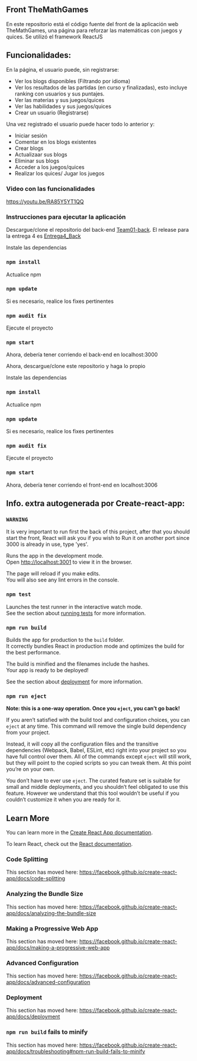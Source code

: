 ## Front TheMathGames
En este repositorio está el código fuente del front de la aplicación web TheMathGames, una página para reforzar las matemáticas con juegos y quices.
Se utilizó el framework ReactJS

## Funcionalidades:
En la página, el usuario puede, sin registrarse:
* Ver los blogs disponibles (Filtrando por idioma)
* Ver los resultados de las partidas (en curso y finalizadas), esto incluye ranking con usuarios y sus puntajes.
* Ver las materias y sus juegos/quices
* Ver las habilidades y sus juegos/quices
* Crear un usuario (Registrarse)

Una vez registrado el usuario puede hacer todo lo anterior y:
* Iniciar sesión
* Comentar en los blogs existentes
* Crear blogs
* Actualizaar sus blogs
* Eliminar sus blogs
* Acceder a los juegos/quices
* Realizar los quices/ Jugar los juegos

### Video con las funcionalidades
https://youtu.be/RA85Y5YT1QQ


### Instrucciones para ejecutar la aplicación

Descargue/clone el repositorio del back-end [Team01-back](https://github.com/isis3710-uniandes/Team01-back). El release para la entrega 4 es [Entrega4_Back](https://github.com/isis3710-uniandes/Team01-back/releases/tag/Entrega4back)

Instale las dependencias
### `npm install`
Actualice npm
### `npm update`
Si es necesario, realice los fixes pertinentes
### `npm audit fix`
Ejecute el proyecto
### `npm start`

Ahora, debería tener corriendo el back-end en localhost:3000

Ahora, descargue/clone este repositorio y haga lo propio

Instale las dependencias
### `npm install`
Actualice npm
### `npm update`
Si es necesario, realice los fixes pertinentes
### `npm audit fix`
Ejecute el proyecto
### `npm start`
Ahora, debería tener corriendo el front-end en localhost:3006


Info. extra autogenerada por Create-react-app:
----------------------------------------------

### `WARNING`
It is very important to run first the back of this project, after that you should start the front, React will ask you if you wish
to Run it on another port since 3000 is already in use, type 'yes'.

Runs the app in the development mode.<br>
Open [http://localhost:3001](http://localhost:3001) to view it in the browser.

The page will reload if you make edits.<br>
You will also see any lint errors in the console.

### `npm test`

Launches the test runner in the interactive watch mode.<br>
See the section about [running tests](https://facebook.github.io/create-react-app/docs/running-tests) for more information.

### `npm run build`

Builds the app for production to the `build` folder.<br>
It correctly bundles React in production mode and optimizes the build for the best performance.

The build is minified and the filenames include the hashes.<br>
Your app is ready to be deployed!

See the section about [deployment](https://facebook.github.io/create-react-app/docs/deployment) for more information.

### `npm run eject`

**Note: this is a one-way operation. Once you `eject`, you can’t go back!**

If you aren’t satisfied with the build tool and configuration choices, you can `eject` at any time. This command will remove the single build dependency from your project.

Instead, it will copy all the configuration files and the transitive dependencies (Webpack, Babel, ESLint, etc) right into your project so you have full control over them. All of the commands except `eject` will still work, but they will point to the copied scripts so you can tweak them. At this point you’re on your own.

You don’t have to ever use `eject`. The curated feature set is suitable for small and middle deployments, and you shouldn’t feel obligated to use this feature. However we understand that this tool wouldn’t be useful if you couldn’t customize it when you are ready for it.

## Learn More

You can learn more in the [Create React App documentation](https://facebook.github.io/create-react-app/docs/getting-started).

To learn React, check out the [React documentation](https://reactjs.org/).

### Code Splitting

This section has moved here: https://facebook.github.io/create-react-app/docs/code-splitting

### Analyzing the Bundle Size

This section has moved here: https://facebook.github.io/create-react-app/docs/analyzing-the-bundle-size

### Making a Progressive Web App

This section has moved here: https://facebook.github.io/create-react-app/docs/making-a-progressive-web-app

### Advanced Configuration

This section has moved here: https://facebook.github.io/create-react-app/docs/advanced-configuration

### Deployment

This section has moved here: https://facebook.github.io/create-react-app/docs/deployment

### `npm run build` fails to minify

This section has moved here: https://facebook.github.io/create-react-app/docs/troubleshooting#npm-run-build-fails-to-minify
